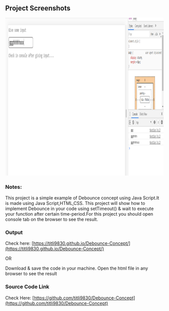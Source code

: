 ## Project Screenshots

<img src="screenshots/Output.PNG" height="500">

### Notes:

This project is a simple example of Debounce concept using Java Script.It is made using Java Script,HTML,CSS. This project will show how to implement Debounce in your code using setTimeout() & wait to execute your function after certain time-period.For this project you should open console tab on the browser to see the result.

### Output

Check here: [https://titli9830.github.io/Debounce-Concept/](https://titli9830.github.io/Debounce-Concept/)<br/>

OR

Download & save the code in your machine. Open the html file in any browser to see the result

### Source Code Link

Check Here: [https://github.com/titli9830/Debounce-Concept](https://github.com/titli9830/Debounce-Concept)
